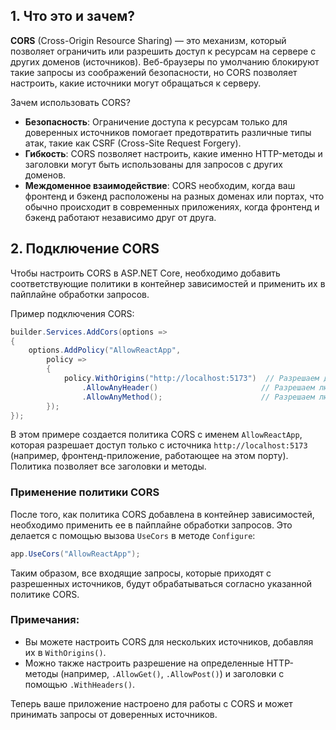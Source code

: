 ## 1. Что это и зачем?

**CORS** (Cross-Origin Resource Sharing) — это механизм, который позволяет ограничить или разрешить доступ к ресурсам на сервере с других доменов (источников). Веб-браузеры по умолчанию блокируют такие запросы из соображений безопасности, но CORS позволяет настроить, какие источники могут обращаться к серверу.

Зачем использовать CORS?
- **Безопасность**: Ограничение доступа к ресурсам только для доверенных источников помогает предотвратить различные типы атак, такие как CSRF (Cross-Site Request Forgery).
- **Гибкость**: CORS позволяет настроить, какие именно HTTP-методы и заголовки могут быть использованы для запросов с других доменов.
- **Междоменное взаимодействие**: CORS необходим, когда ваш фронтенд и бэкенд расположены на разных доменах или портах, что обычно происходит в современных приложениях, когда фронтенд и бэкенд работают независимо друг от друга.

## 2. Подключение CORS

Чтобы настроить CORS в ASP.NET Core, необходимо добавить соответствующие политики в контейнер зависимостей и применить их в пайплайне обработки запросов.

Пример подключения CORS:

```csharp
builder.Services.AddCors(options =>
{
    options.AddPolicy("AllowReactApp",
        policy =>
        {
            policy.WithOrigins("http://localhost:5173")  // Разрешаем доступ с этого адреса
                .AllowAnyHeader()                       // Разрешаем любые заголовки
                .AllowAnyMethod();                      // Разрешаем любые HTTP-методы
        });
});
```

В этом примере создается политика CORS с именем `AllowReactApp`, которая разрешает доступ только с источника `http://localhost:5173` (например, фронтенд-приложение, работающее на этом порту). Политика позволяет все заголовки и методы.

### Применение политики CORS

После того, как политика CORS добавлена в контейнер зависимостей, необходимо применить ее в пайплайне обработки запросов. Это делается с помощью вызова `UseCors` в методе `Configure`:

``` csharp
app.UseCors("AllowReactApp");
```

Таким образом, все входящие запросы, которые приходят с разрешенных источников, будут обрабатываться согласно указанной политике CORS.

### Примечания:

- Вы можете настроить CORS для нескольких источников, добавляя их в `WithOrigins()`.
- Можно также настроить разрешение на определенные HTTP-методы (например, `.AllowGet()`, `.AllowPost()`) и заголовки с помощью `.WithHeaders()`.

Теперь ваше приложение настроено для работы с CORS и может принимать запросы от доверенных источников.